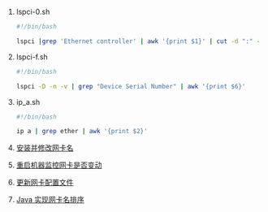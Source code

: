 1. lspci-0.sh

    ```sh
    #!/bin/bash

    lspci |grep 'Ethernet controller' | awk '{print $1}' | cut -d ":" -f 1
    ```

2. lspci-f.sh

    ```sh
    #!/bin/bash

    lspci -D -n -v | grep "Device Serial Number" | awk '{print $6}'
    ```

3. ip_a.sh

    ```sh
    #!/bin/bash

    ip a | grep ether | awk '{print $2}'
    ```

4. [安装并修改网卡名](./install-change-network.sh)

5. [重启机器监控网卡是否变动](./autoboot.sh)

6. [更新网卡配置文件](./insertName.sh)

7. [Java 实现网卡名排序](./Mac.java)
